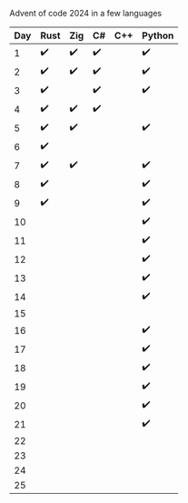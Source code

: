 Advent of code 2024 in a few languages

| Day  | Rust | Zig | C# | C++ | Python |
| ------------- | ------------- | ------------- | ------------- | ------------- | ------------- |
| 1 | ✔️ | ✔️ | ✔️ |  | ✔️ |
| 2 | ✔️ | ✔️ | ✔️ |  | ✔️ |
| 3 | ✔️ |  | ✔️ |  | ✔️ |
| 4 | ✔️ | ✔️ | ✔️ |  |  |
| 5 | ✔️ | ✔️ |  |  | ✔️ |
| 6 | ✔️ |  |  |  |  |
| 7 | ✔️ | ✔️ |  |  | ✔️ |
| 8 | ✔️ |  |  |  | ✔️ |
| 9 | ✔️ |  |  |  | ✔️ |
| 10 |  |  |  |  | ✔️ |
| 11 |  |  |  |  | ✔️ |
| 12 |  |  |  |  | ✔️ |
| 13 |  |  |  |  | ✔️ |
| 14 |  |  |  |  | ✔️ |
| 15 |  |  |  |  |  |
| 16 |  |  |  |  | ✔️ |
| 17 |  |  |  |  | ✔️ |
| 18 |  |  |  |  | ✔️ |
| 19 |  |  |  |  | ✔️ |
| 20 |  |  |  |  | ✔️ |
| 21 |  |  |  |  | ✔️ |
| 22 |  |  |  |  |  |
| 23 |  |  |  |  |  |
| 24 |  |  |  |  |  |
| 25 |  |  |  |  |  |
